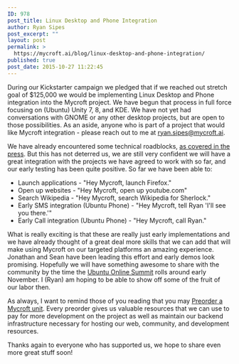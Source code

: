 ```yaml
---
ID: 978
post_title: Linux Desktop and Phone Integration
author: Ryan Sipes
post_excerpt: ""
layout: post
permalink: >
  https://mycroft.ai/blog/linux-desktop-and-phone-integration/
published: true
post_date: 2015-10-27 11:22:45
---
```

During our Kickstarter campaign we pledged that if we reached out stretch goal of $125,000 we would be implementing Linux Desktop and Phone integration into the Mycroft project. We have begun that process in full force focusing on (Ubuntu) Unity 7, 8, and KDE. We have not yet had conversations with GNOME or any other desktop projects, but are open to those possibilities. As an aside, anyone who is part of a project that would like Mycroft integration - please reach out to me at <a href="mailto:ryan.sipes@mycroft.ai">ryan.sipes@mycroft.ai</a>.

We have already encountered some technical roadblocks, <a href="http://news.softpedia.com/news/mycroft-ai-on-ubuntu-s-unity-8-hits-a-bump-in-the-road-the-size-of-python-3-495309.shtml" target="_blank">as covered in the press</a>. But this has not deterred us, we are still very confident we will have a great integration with the projects we have agreed to work with so far, and our early testing has been quite positive. So far we have been able to:
<ul>
	<li>Launch applications - "Hey Mycroft, launch Firefox."</li>
	<li>Open up websites - "Hey Mycroft, open up youtube.com"</li>
	<li>Search Wikipedia - "Hey Mycroft, search Wikipedia for Sherlock."</li>
	<li>Early SMS integration (Ubuntu Phone) - "Hey Mycroft, tell Ryan 'I'll see you there.'"</li>
	<li>Early Call integration (Ubuntu Phone) - "Hey Mycroft, call Ryan."</li>
</ul>
What is really exciting is that these are really just early implementations and we have already thought of a great deal more skills that we can add that will make using Mycroft on our targeted platforms an amazing experience. Jonathan and Sean have been leading this effort and early demos look promising. Hopefully we will have something awesome to share with the community by the time the <a href="http://summit.ubuntu.com/" target="_blank">Ubuntu Online Summit</a> rolls around early November. I (Ryan) am hoping to be able to show off some of the fruit of our labor then.

As always, I want to remind those of you reading that you may <a href="http://igg.me/at/mycroftai/x/9533694" target="_blank">Preorder a Mycroft unit</a>. Every preorder gives us valuable resources that we can use to pay for more development on the project as well as maintain our backend infrastructure necessary for hosting our web, community, and development resources.

Thanks again to everyone who has supported us, we hope to share even more great stuff soon!
